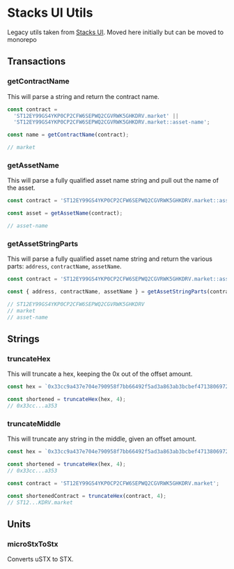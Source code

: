 # Stacks UI Utils

Legacy utils taken from [Stacks UI](https://github.com/hirosystems/ui). Moved here initially but can be moved to monorepo

## Transactions

### getContractName

This will parse a string and return the contract name.

```ts
const contract =
  'ST12EY99GS4YKP0CP2CFW6SEPWQ2CGVRWK5GHKDRV.market' ||
  'ST12EY99GS4YKP0CP2CFW6SEPWQ2CGVRWK5GHKDRV.market::asset-name';

const name = getContractName(contract);

// market
```

### getAssetName

This will parse a fully qualified asset name string and pull out the name of the asset.

```ts
const contract = 'ST12EY99GS4YKP0CP2CFW6SEPWQ2CGVRWK5GHKDRV.market::asset-name';

const asset = getAssetName(contract);

// asset-name
```

### getAssetStringParts

This will parse a fully qualified asset name string and return the various parts: `address`, `contractName`, `assetName`.

```ts
const contract = 'ST12EY99GS4YKP0CP2CFW6SEPWQ2CGVRWK5GHKDRV.market::asset-name';

const { address, contractName, assetName } = getAssetStringParts(contract);

// ST12EY99GS4YKP0CP2CFW6SEPWQ2CGVRWK5GHKDRV
// market
// asset-name
```

## Strings

### truncateHex

This will truncate a hex, keeping the 0x out of the offset amount.

```ts
const hex = `0x33cc9a437e704e790958f7bb66492f5ad3a863ab3bcbef47138069725549a353`;

const shortened = truncateHex(hex, 4);
// 0x33cc...a353
```

### truncateMiddle

This will truncate any string in the middle, given an offset amount.

```ts
const hex = `0x33cc9a437e704e790958f7bb66492f5ad3a863ab3bcbef47138069725549a353`;

const shortened = truncateHex(hex, 4);
// 0x33cc...a353

const contract = 'ST12EY99GS4YKP0CP2CFW6SEPWQ2CGVRWK5GHKDRV.market';

const shortenedContract = truncateHex(contract, 4);
// ST12...KDRV.market
```

## Units

### microStxToStx

Converts uSTX to STX.
